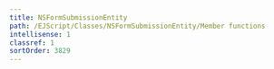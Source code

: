 ```yaml
---
title: NSFormSubmissionEntity
path: /EJScript/Classes/NSFormSubmissionEntity/Member functions
intellisense: 1
classref: 1
sortOrder: 3829
---
```





